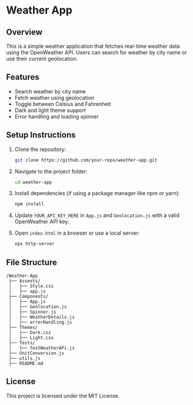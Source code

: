 # Weather App

## Overview
This is a simple weather application that fetches real-time weather data using the OpenWeather API. Users can search for weather by city name or use their current geolocation.

## Features
- Search weather by city name
- Fetch weather using geolocation
- Toggle between Celsius and Fahrenheit
- Dark and light theme support
- Error handling and loading spinner

## Setup Instructions

1. Clone the repository:
   ```bash
   git clone https://github.com/your-repo/weather-app.git
   ```

2. Navigate to the project folder:
   ```bash
   cd weather-app
   ```

3. Install dependencies (if using a package manager like npm or yarn):
   ```bash
   npm install
   ```

4. Update `YOUR_API_KEY_HERE` in `App.js` and `Geolocation.js` with a valid OpenWeather API key.

5. Open `index.html` in a browser or use a local server:
   ```bash
   npx http-server
   ```

## File Structure
```
/Weather-App
 ├── Assests/
 │   ├── Style.css
 │   ├── app.js
 ├── Components/
 │   ├── App.js
 │   ├── Geolocation.js
 │   ├── Spinner.js
 │   ├── WeatherDetails.js
 │   ├── errorHandling.js
 ├── Themes/
 │   ├── Dark.css
 │   ├── Light.css
 ├── Tests/
 │   ├── TestWeatherAPi.js
 ├── UnitConversion.js
 ├── utils.js
 ├── README.md
```

## License
This project is licensed under the MIT License.
